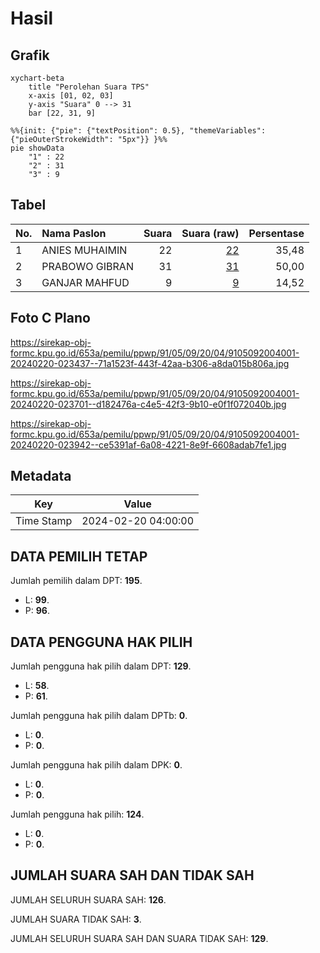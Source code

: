 # Hasil

## Grafik

```mermaid
xychart-beta
    title "Perolehan Suara TPS"
    x-axis [01, 02, 03]
    y-axis "Suara" 0 --> 31
    bar [22, 31, 9]
```

```mermaid
%%{init: {"pie": {"textPosition": 0.5}, "themeVariables": {"pieOuterStrokeWidth": "5px"}} }%%
pie showData
    "1" : 22
    "2" : 31
    "3" : 9
```

## Tabel

| No. | Nama Paslon    | Suara | Suara (raw) | Persentase |
|:--- |:-------------- | -----:| -----------:| ----------:|
| 1   | ANIES MUHAIMIN | 22    | [22][p-1]   | 35,48      |
| 2   | PRABOWO GIBRAN | 31    | [31][p-2]   | 50,00      |
| 3   | GANJAR MAHFUD  | 9     | [9][p-3]    | 14,52      |


[p-1]: https://github.com/gigit-pemilu/pemilu-2024-91-papua/blob/main/pilpres/hitung-suara/sub/91-papua/sub/05-kepulauan-yapen/sub/09-teluk-ampimoi/sub/2004-waita/sub/001-tps/sub/paslon-1.txt
[p-2]: https://github.com/gigit-pemilu/pemilu-2024-91-papua/blob/main/pilpres/hitung-suara/sub/91-papua/sub/05-kepulauan-yapen/sub/09-teluk-ampimoi/sub/2004-waita/sub/001-tps/sub/paslon-2.txt
[p-3]: https://github.com/gigit-pemilu/pemilu-2024-91-papua/blob/main/pilpres/hitung-suara/sub/91-papua/sub/05-kepulauan-yapen/sub/09-teluk-ampimoi/sub/2004-waita/sub/001-tps/sub/paslon-3.txt

## Foto C Plano

https://sirekap-obj-formc.kpu.go.id/653a/pemilu/ppwp/91/05/09/20/04/9105092004001-20240220-023437--71a1523f-443f-42aa-b306-a8da015b806a.jpg

https://sirekap-obj-formc.kpu.go.id/653a/pemilu/ppwp/91/05/09/20/04/9105092004001-20240220-023701--d182476a-c4e5-42f3-9b10-e0f1f072040b.jpg

https://sirekap-obj-formc.kpu.go.id/653a/pemilu/ppwp/91/05/09/20/04/9105092004001-20240220-023942--ce5391af-6a08-4221-8e9f-6608adab7fe1.jpg


## Metadata

| Key        | Value               |
| ---------- | ------------------- |
| Time Stamp | 2024-02-20 04:00:00 |


## DATA PEMILIH TETAP

Jumlah pemilih dalam DPT: **195**.
 * L: **99**.
 * P: **96**.

## DATA PENGGUNA HAK PILIH

Jumlah pengguna hak pilih dalam DPT: **129**.
 * L: **58**.
 * P: **61**.

Jumlah pengguna hak pilih dalam DPTb: **0**.
 * L: **0**.
 * P: **0**.

Jumlah pengguna hak pilih dalam DPK: **0**.
 * L: **0**.
 * P: **0**.

Jumlah pengguna hak pilih: **124**.
 * L: **0**.
 * P: **0**.

## JUMLAH SUARA SAH DAN TIDAK SAH

JUMLAH SELURUH SUARA SAH: **126**.

JUMLAH SUARA TIDAK SAH: **3**.

JUMLAH SELURUH SUARA SAH DAN SUARA TIDAK SAH: **129**.


